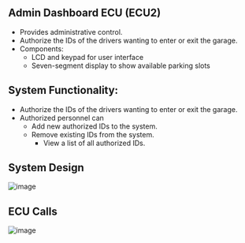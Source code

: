 
## Admin Dashboard ECU (ECU2)

* Provides administrative control.
* Authorize the IDs of the drivers wanting to enter or exit the garage.
* Components:
	* LCD and keypad for user interface
	* Seven-segment display to show available parking slots
## **System Functionality:**
 * Authorize the IDs of the drivers wanting to enter or exit the garage.
 * Authorized personnel can
   	* Add new authorized IDs to the system.
	* Remove existing IDs from the system.
        * View a list of all authorized IDs.
## System Design
![image](https://github.com/eidHossam/Private_Vehicle_Parking/assets/106603484/a93d0f53-9f91-4301-8824-458d6cb28733)

## ECU Calls
![image](https://github.com/eidHossam/Private_Vehicle_Parking/assets/106603484/08f127dc-88ad-4dbd-af92-bf77334d7d3f)
